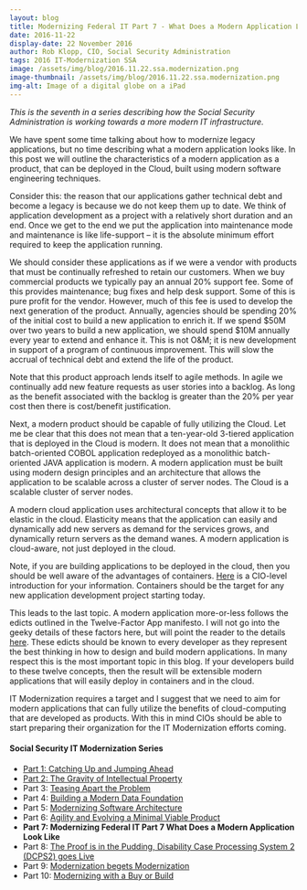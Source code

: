 ```yaml
---
layout: blog
title: Modernizing Federal IT Part 7 - What Does a Modern Application Look Like?
date: 2016-11-22
display-date: 22 November 2016
author: Rob Klopp, CIO, Social Security Administration
tags: 2016 IT-Modernization SSA
image: /assets/img/blog/2016.11.22.ssa.modernization.png
image-thumbnail: /assets/img/blog/2016.11.22.ssa.modernization.png
img-alt: Image of a digital globe on a iPad
---
```

_This is the seventh in a series describing how the Social Security Administration is working towards a more modern IT infrastructure._

We have spent some time talking about how to modernize legacy applications, but no time describing what a modern application looks like. In this post we will outline the characteristics of a modern application as a product, that can be deployed in the Cloud, built using modern software engineering techniques.

Consider this: the reason that our applications gather technical debt and become a legacy is because we do not keep them up to date. We think of application development as a project with a relatively short duration and an end. Once we get to the end we put the application into maintenance mode and maintenance is like life-support – it is the absolute minimum effort required to keep the application running.

We should consider these applications as if we were a vendor with products that must be continually refreshed to retain our customers. When we buy commercial products we typically pay an annual 20% support fee. Some of this provides maintenance; bug fixes and help desk support. Some of this is pure profit for the vendor. However, much of this fee is used to develop the next generation of the product. Annually, agencies should be spending 20% of the initial cost to build a new application to enrich it.  If we spend $50M over two years to build a new application, we should spend $10M annually every year to extend and enhance it. This is not O&M; it is new development in support of a program of continuous improvement. This will slow the accrual of technical debt and extend the life of the product.

Note that this product approach lends itself to agile methods. In agile we continually add new feature requests as user stories into a backlog. As long as the benefit associated with the backlog is greater than the 20% per year cost then there is cost/benefit justification.

Next, a modern product should be capable of fully utilizing the Cloud. Let me be clear that this does not mean that a ten-year-old 3-tiered application that is deployed in the Cloud is modern. It does not mean that a monolithic batch-oriented COBOL application redeployed as a monolithic batch-oriented JAVA application is modern. A modern application must be built using modern design principles and an architecture that allows the application to be scalable across a cluster of server nodes. The Cloud is a scalable cluster of server nodes.

A modern cloud application uses architectural concepts that allow it to be elastic in the cloud. Elasticity means that the application can easily and dynamically add new servers as demand for the services grows, and dynamically return servers as the demand wanes. A modern application is cloud-aware, not just deployed in the cloud.

Note, if you are building applications to be deployed in the cloud, then you should be well aware of the advantages of containers. [Here](http://www.cio.com/article/2924995/enterprise-software/what-are-containers-and-why-do-you-need-them.html) is a CIO-level introduction for your information. Containers should be the target for any new application development project starting today.

This leads to the last topic. A modern application more-or-less follows the edicts outlined in the Twelve-Factor App manifesto. I will not go into the geeky details of these factors here, but will point the reader to the details [here](https://12factor.net/). These edicts should be known to every developer as they represent the best thinking in how to design and build modern applications. In many respect this is the most important topic in this blog. If your developers build to these twelve concepts, then the result will be extensible modern applications that will easily deploy in containers and in the cloud.

IT Modernization requires a target and I suggest that we need to aim for modern applications that can fully utilize the benefits of cloud-computing that are developed as products. With this in mind CIOs should be able to start preparing their organization for the IT Modernization efforts coming.

#### Social Security IT Modernization Series
* [Part 1: Catching Up and Jumping Ahead]({{site.baseurl}}/2015/12/10/ssa-modernization-1)
* [Part 2: The Gravity of Intellectual Property]({{site.baseurl}}/2016/01/19/ssa-modernization-2)
* Part 3: [Teasing Apart the Problem]({{site.baseurl}}/2016/03/07/ssa-modernization-3)
* Part 4: [Building a Modern Data Foundation]({{site.baseurl}}/2016/03/21/ssa-modernization-4)
* Part 5: [Modernizing Software Architecture]({{site.baseurl}}/2016/05/23/ssa-modernization-5)
* Part 6: [Agility and Evolving a Minimal Viable Product]({{site.baseurl}}/2016/11/07/ssa-modernization-6)
* **Part 7: Modernizing Federal IT Part 7 What Does a Modern Application Look Like**
* Part 8: [The Proof is in the Pudding, Disability Case Processing System 2 (DCPS2) goes Live]({{site.baseurl}}/2017/01/09/ssa-modernization-8)
* Part 9: [Modernization begets Modernization]({{site.baseurl}}/2017/03/27/ssa-modernization-9)
* Part 10: [Modernizing with a Buy or Build]({{site.baseurl}}/2017/04/14/ssa-modernization-10)
